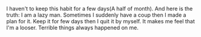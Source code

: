 I haven't to keep this habit for a few days(A half of month).
And here is the truth: I am a lazy man.
Sometimes I suddenly have a coup then I made a plan for it.
Keep it for few days then I quit it by myself.
It makes me feel that I'm a looser.
Terrible things always happened on me.